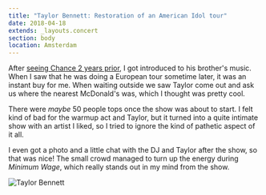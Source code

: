 ```yaml
---
title: "Taylor Bennett: Restoration of an American Idol tour"
date: 2018-04-18
extends: _layouts.concert
section: body
location: Amsterdam
---
```


After [seeing Chance 2 years prior](./chance-the-rapper-coloring-book-tour.md), I got introduced to his brother's music.
When I saw that he was doing a European tour sometime later, it was an instant buy for me. When waiting outside we saw 
Taylor come out and ask us where the nearest McDonald's was, which I thought was pretty cool.

There were _maybe_ 50 people tops once the show was about to start. I felt kind of bad for the warmup act and Taylor,
but it turned into a quite intimate show with an artist I liked, so I tried to ignore the kind of pathetic aspect of it 
all. 

I even got a photo and a little chat with the DJ and Taylor after the show, so that was nice! The small crowd managed to
turn up the energy during _Minimum Wage_, which really stands out in my mind from the show.

![Taylor Bennett](/assets/images/taylor-bennett.jpg)
